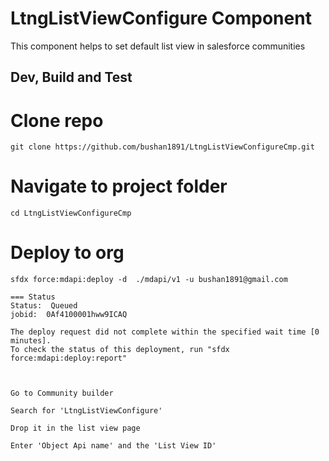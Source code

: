 # LtngListViewConfigure  Component

This component helps to set default list view in salesforce communities

## Dev, Build and Test
# Clone repo
`git clone https://github.com/bushan1891/LtngListViewConfigureCmp.git`
# Navigate to project folder
`cd LtngListViewConfigureCmp`
# Deploy to org
`sfdx force:mdapi:deploy -d  ./mdapi/v1 -u bushan1891@gmail.com `                                                       
```
=== Status
Status:  Queued
jobid:  0Af4100001hww9ICAQ

The deploy request did not complete within the specified wait time [0 minutes].
To check the status of this deployment, run "sfdx force:mdapi:deploy:report"



Go to Community builder

Search for 'LtngListViewConfigure'

Drop it in the list view page 

Enter 'Object Api name' and the 'List View ID'


